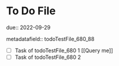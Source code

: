 # To Do File

due:: 2022-09-29

metadatafield:: todoTestFile_680\_88

- [ ] Task of todoTestFile_680 1 [[Query me]]
- [ ] Task of todoTestFile_680 2
